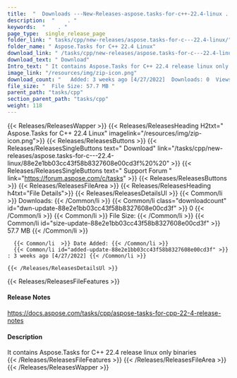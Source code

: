 ```yaml
---
title:  "  Downloads ---New-Releases-aspose.tasks-for-c++-22.4-linux . " 
description:  "    . " 
keywords:  "    . " 
page_type:  single_release_page
folder_link: " tasks/cpp/new-releases/aspose.tasks-for-c---22.4-linux/"
folder_name: " Aspose.Tasks for C++ 22.4 Linux"
download_link: " /tasks/cpp/new-releases/aspose.tasks-for-c---22.4-linux/88e2e1bb03cc43f58b8327608e00cd3f"
download_text: " Download"
Intro_text: " It contains Aspose.Tasks for C++ 22.4 release linux only binaries"
image_link: "/resources/img/zip-icon.png"
download_count: "   Added: 3 weeks ago [4/27/2022]  Downloads: 0  Views: 6"
file_size: "  File Size: 57.7 MB "
parent_path: "tasks/cpp"
section_parent_path: "tasks/cpp"
weight: 118
---
```


{{< Releases/ReleasesWapper >}}
  {{< Releases/ReleasesHeading H2txt=" Aspose.Tasks for C++ 22.4 Linux" imagelink="/resources/img/zip-icon.png">}}
  {{< Releases/ReleasesButtons >}}
    {{< Releases/ReleasesSingleButtons text=" Download" link="/tasks/cpp/new-releases/aspose.tasks-for-c---22.4-linux/88e2e1bb03cc43f58b8327608e00cd3f%20%20" >}}
    {{< Releases/ReleasesSingleButtons text=" Support Forum " link="https://forum.aspose.com/c/tasks" >}}
  {{< Releases/ReleasesButtons >}}
  {{< Releases/ReleasesFileArea >}}
    {{< Releases/ReleasesHeading h4txt="File Details">}}
    {{< Releases/ReleasesDetailsUl >}}
            {{< Common/li  >}} Downloads: {{< /Common/li >}} 
      {{< Common/li class="downloadcount" id="dwn-update-88e2e1bb03cc43f58b8327608e00cd3f" >}} 0 {{< /Common/li >}} 
      {{< Common/li  >}} File Size: {{< /Common/li >}} 
      {{< Common/li id="size-update-88e2e1bb03cc43f58b8327608e00cd3f" >}} 57.7 MB {{< /Common/li >}} 


      {{< Common/li  >}} Date Added: {{< /Common/li >}} 
      {{< Common/li id="added-update-88e2e1bb03cc43f58b8327608e00cd3f" >}} : 3 weeks ago [4/27/2022] {{< /Common/li >}} 

    {{< /Releases/ReleasesDetailsUl >}}

  {{< Releases/ReleasesFileFeatures >}}
      <h4>Release Notes</h4><div><a href="https://docs.aspose.com/tasks/cpp/aspose-tasks-for-cpp-22-4-release-notes">https://docs.aspose.com/tasks/cpp/aspose-tasks-for-cpp-22-4-release-notes</a></div><h4>Description</h4><div class="HTMLDescription">It contains Aspose.Tasks for C++ 22.4 release linux only binaries</div>
  {{< /Releases/ReleasesFileFeatures >}}
 {{< /Releases/ReleasesFileArea >}}
{{< /Releases/ReleasesWapper >}}


